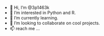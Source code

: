 - 👋 Hi, I’m @3p1463k
- 👀 I’m interested in Python and R.
- 🌱 I’m currently learning.
- 💞️ I’m looking to collaborate on cool projects.
- 📫 reach me ...

<!---
3p1463k/3p1463k is a ✨ special ✨ repository because its `README.md` (this file) appears on your GitHub profile.
You can click the Preview link to take a look at your changes.
--->
